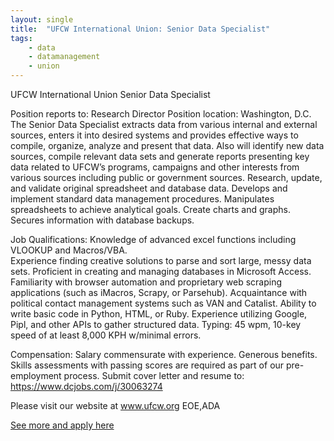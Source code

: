 ```yaml
---
layout: single
title:  "UFCW International Union: Senior Data Specialist"
tags: 
    - data
    - datamanagement
    - union
---
```


UFCW International Union
Senior Data Specialist

Position reports to: Research Director
Position location: Washington, D.C.
 The Senior Data Specialist extracts data from various internal and external sources, enters it into desired systems and provides effective ways to compile, organize, analyze and present that data. Also will identify new data sources, compile relevant data sets and generate reports presenting key data related to UFCW’s programs, campaigns and other interests from various sources including public or government sources. Research, update, and validate original spreadsheet and database data. Develops and implement standard data management procedures. Manipulates spreadsheets to achieve analytical goals.  Create charts and graphs.  Secures information with database backups.

Job Qualifications:
Knowledge of advanced excel functions including VLOOKUP and Macros/VBA.  
Experience finding creative solutions to parse and sort large, messy data sets. 
Proficient in creating and managing databases in Microsoft Access. 
Familiarity with browser automation and proprietary web scraping applications (such as iMacros, Scrapy, or Parsehub). 
Acquaintance with political contact management systems such as VAN and Catalist. 
Ability to write basic code in Python, HTML, or Ruby. 
Experience utilizing Google, Pipl, and other APIs to gather structured data. 
Typing: 45 wpm, 10-key speed of at least 8,000 KPH w/minimal errors.

 Compensation:  Salary commensurate with experience. Generous benefits.
Skills assessments with passing scores are required as part of our pre-employment process.
Submit cover letter and resume to:  https://www.dcjobs.com/j/30063274

Please visit our website at www.ufcw.org
EOE,ADA

[See more and apply here](https://www.dcjobs.com/j/30063274)
